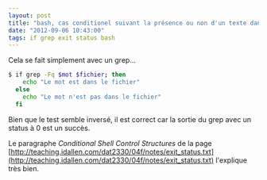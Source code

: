 ```yaml
---
layout: post
title: "bash, cas conditionel suivant la présence ou non d'un texte dans un fichier"
date: "2012-09-06 10:43:00"
tags: if grep exit status bash
---
```

Cela se fait simplement avec un grep...  


```bash
$ if grep -Fq $mot $fichier; then
    echo "Le mot est dans le fichier"
  else
    echo "Le mot n'est pas dans le fichier"
  fi
```

Bien que le test semble inversé, il est correct car la sortie du grep avec un status à 0 est un succès.

Le paragraphe *Conditional Shell Control Structures* de la page [http://teaching.idallen.com/dat2330/04f/notes/exit_status.txt](http://teaching.idallen.com/dat2330/04f/notes/exit_status.txt) l'explique très bien.


